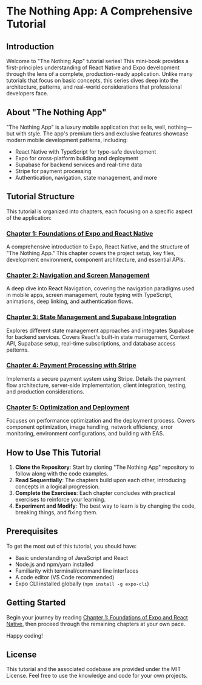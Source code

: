# The Nothing App: A Comprehensive Tutorial

## Introduction

Welcome to "The Nothing App" tutorial series! This mini-book provides a first-principles understanding of React Native and Expo development through the lens of a complete, production-ready application. Unlike many tutorials that focus on basic concepts, this series dives deep into the architecture, patterns, and real-world considerations that professional developers face.

## About "The Nothing App"

"The Nothing App" is a luxury mobile application that sells, well, nothing—but with style. The app's premium tiers and exclusive features showcase modern mobile development patterns, including:

- React Native with TypeScript for type-safe development
- Expo for cross-platform building and deployment
- Supabase for backend services and real-time data
- Stripe for payment processing
- Authentication, navigation, state management, and more

## Tutorial Structure

This tutorial is organized into chapters, each focusing on a specific aspect of the application:

### [Chapter 1: Foundations of Expo and React Native](./chapter_1.md)

A comprehensive introduction to Expo, React Native, and the structure of "The Nothing App." This chapter covers the project setup, key files, development environment, component architecture, and essential APIs.

### [Chapter 2: Navigation and Screen Management](./chapter_2.md)

A deep dive into React Navigation, covering the navigation paradigms used in mobile apps, screen management, route typing with TypeScript, animations, deep linking, and authentication flows.

### [Chapter 3: State Management and Supabase Integration](./chapter_3.md)

Explores different state management approaches and integrates Supabase for backend services. Covers React's built-in state management, Context API, Supabase setup, real-time subscriptions, and database access patterns.

### [Chapter 4: Payment Processing with Stripe](./chapter_4.md)

Implements a secure payment system using Stripe. Details the payment flow architecture, server-side implementation, client integration, testing, and production considerations.

### [Chapter 5: Optimization and Deployment](./chapter_5.md)

Focuses on performance optimization and the deployment process. Covers component optimization, image handling, network efficiency, error monitoring, environment configurations, and building with EAS.

## How to Use This Tutorial

1. **Clone the Repository**: Start by cloning "The Nothing App" repository to follow along with the code examples.
2. **Read Sequentially**: The chapters build upon each other, introducing concepts in a logical progression.
3. **Complete the Exercises**: Each chapter concludes with practical exercises to reinforce your learning.
4. **Experiment and Modify**: The best way to learn is by changing the code, breaking things, and fixing them.

## Prerequisites

To get the most out of this tutorial, you should have:

- Basic understanding of JavaScript and React
- Node.js and npm/yarn installed
- Familiarity with terminal/command line interfaces
- A code editor (VS Code recommended)
- Expo CLI installed globally (`npm install -g expo-cli`)

## Getting Started

Begin your journey by reading [Chapter 1: Foundations of Expo and React Native](./chapter_1.md), then proceed through the remaining chapters at your own pace.

Happy coding!

## License

This tutorial and the associated codebase are provided under the MIT License. Feel free to use the knowledge and code for your own projects.
